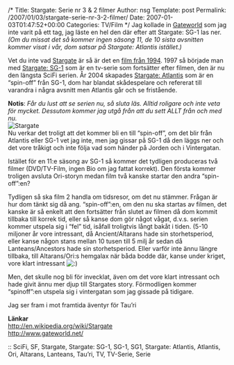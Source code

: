 /*
 Title: Stargate: Serie nr 3 &#038; 2 filmer
 Author: nsg
 Template: post
 Permalink: /2007/01/03/stargate-serie-nr-3-2-filmer/
 Date: 2007-01-03T01:47:52+00:00
 Categories: TV/Film
*/
Jag kollade in [Gateworld][1] som jag inte varit på ett tag, jag läste en hel den där efter att Stargate: SG-1 las ner.  
*(Om du missat det så kommer ingen säsong 11, de 10 sista avsnitten kommer visat i vår, dom satsar på Stargate: Atlantis istället.)*

Vet du inte vad [Stargate][2] är så är det en [film från 1994][3]. 1997 så började man med [Stargate: SG-1][4] som är en tv-serie som fortsätter efter filmen, den är nu den längsta SciFi serien. År 2004 skapades [Stargate: Atlantis][5] som är en &#8220;spin-off&#8221; från SG-1, dom har blandat skådespelare och refererat till varandra i några avsnitt men Atlantis går och se fristående.

**Notis**: *Får du lust att se serien nu, så sluta läs. Alltid roligare och inte veta för mycket. Dessutom kommer jag utgå från att du sett ALLT från och med nu.*  
<img id="image259" class="post_img" src="http://cdn.junkpile.se/2007/01/stargate.jpg" alt="Stargate" align="left" />  
Nu verkar det troligt att det kommer bli en till &#8220;spin-off&#8221;, om det blir från Atlantis eller SG-1 vet jag inte, men jag gissar på SG-1 då den läggs ner och det vore tråkigt och inte följa vad som händer på Jorden och i Vintergatan.

Istället för en 11:e säsong av SG-1 så kommer det tydligen produceras två filmer (DVD/TV-Film, ingen Bio om jag fattat korrekt). Den första kommer troligen avsluta Ori-storyn medan film två kanske startar den andra &#8220;spin-off&#8221;:en?

Tydligen så ska film 2 handla om tidsresor, om det nu stämmer. Frågan är hur dom tänkt sig då ang. &#8220;spin-off&#8221;:en, om den nu ska startas av filmen, det kanske är så enkelt att den fortsätter från slutet av filmen då dom kommit tillbaka till korrek tid, eller så kanse dom gör något vågat, d.v.s. serien kommer utspela sig i &#8220;fel&#8221; tid, isåfall troligtvis långt bakåt i tiden. (5-10 miljoner år vore intressant, då Ancient/Altarans hade sin storhetsperiod, eller kanse någon stans mellan 10 tusen till 5 milj år sedan då Lanteans/Ancestors hade sin storhetsperiod. Eller varför inte ännu längre tillbaka, till Altarans/Ori:s hemgalax när båda bodde där, kanse under kriget, vore klart intressant <img src="http://nsg.cc/wp-includes/images/smilies/icon_smile.gif" alt=":)" class="wp-smiley" /> 

Men, det skulle nog bli för invecklat, även om det vore klart intressant och hade givit ännu mer djup till Stargates story. Förmodligen kommer &#8220;spinoff&#8221;:en utspela sig i vintergatan som jag gissade på tidigare.

Jag ser fram i mot framtida äventyr för Tau&#8217;ri

**Länkar**  
<http://en.wikipedia.org/wiki/Stargate>  
<http://www.gateworld.net/>

:: SciFi, SF, Stargate, Stargate: SG-1, SG-1, SG1, Stargate: Atlantis, Atlantis, Ori, Altarans, Lanteans, Tau&#8217;ri, TV, TV-Serie, Serie

<small></small>

 [1]: http://www.gateworld.net/
 [2]: http://en.wikipedia.org/wiki/Stargate
 [3]: http://www.imdb.com/title/tt0111282/
 [4]: http://en.wikipedia.org/wiki/Stargate_SG-1
 [5]: http://en.wikipedia.org/wiki/Stargate_Atlantis